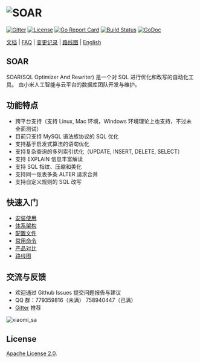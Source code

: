 # ![SOAR](https://raw.githubusercontent.com/XiaoMi/soar/master/doc/images/logo.png)

[![Gitter](https://badges.gitter.im/Join%20Chat.svg)](https://gitter.im/xiaomi-dba/soar)
[![License](https://img.shields.io/badge/License-Apache%202.0-blue.svg)](http://github.com/laojianzi/soar/blob/main/LICENSE)
[![Go Report Card](https://goreportcard.com/badge/github.com/laojianzi/soar)](https://goreportcard.com/report/github.com/laojianzi/soar)
[![Build Status](https://travis-ci.org/XiaoMi/soar.svg?branch=master)](https://travis-ci.org/XiaoMi/soar)
[![GoDoc](https://godoc.org/github.com/laojianzi/soar?status.svg)](https://godoc.org/github.com/laojianzi/soar)

[文档](http://github.com/laojianzi/soar/tree/master/doc) | [FAQ](http://github.com/laojianzi/soar/blob/master/doc/FAQ.md) | [变更记录](http://github.com/laojianzi/soar/blob/master/CHANGES.md) | [路线图](http://github.com/laojianzi/soar/blob/master/doc/roadmap.md) | [English](http://github.com/laojianzi/soar/blob/master/README_EN.md)

## SOAR

SOAR(SQL Optimizer And Rewriter) 是一个对 SQL 进行优化和改写的自动化工具。 由小米人工智能与云平台的数据库团队开发与维护。

## 功能特点

* 跨平台支持（支持 Linux, Mac 环境，Windows 环境理论上也支持，不过未全面测试）
* 目前只支持 MySQL 语法族协议的 SQL 优化
* 支持基于启发式算法的语句优化
* 支持复杂查询的多列索引优化（UPDATE, INSERT, DELETE, SELECT）
* 支持 EXPLAIN 信息丰富解读
* 支持 SQL 指纹、压缩和美化
* 支持同一张表多条 ALTER 请求合并
* 支持自定义规则的 SQL 改写

## 快速入门

* [安装使用](http://github.com/laojianzi/soar/blob/master/doc/install.md)
* [体系架构](http://github.com/laojianzi/soar/blob/master/doc/structure.md)
* [配置文件](http://github.com/laojianzi/soar/blob/master/doc/config.md)
* [常用命令](http://github.com/laojianzi/soar/blob/master/doc/cheatsheet.md)
* [产品对比](http://github.com/laojianzi/soar/blob/master/doc/comparison.md)
* [路线图](http://github.com/laojianzi/soar/blob/master/doc/roadmap.md)

## 交流与反馈

* 欢迎通过 Github Issues 提交问题报告与建议
* QQ 群：779359816（未满） 758940447（已满）
* [Gitter](https://gitter.im/xiaomi-dba/soar) 推荐

 ![xiaomi_sa](https://raw.githubusercontent.com/XiaoMi/soar/master/doc/images/xiaomi_sa.png)

## License

[Apache License 2.0](https://github.com/laojianzi/soar/blob/master/LICENSE).
